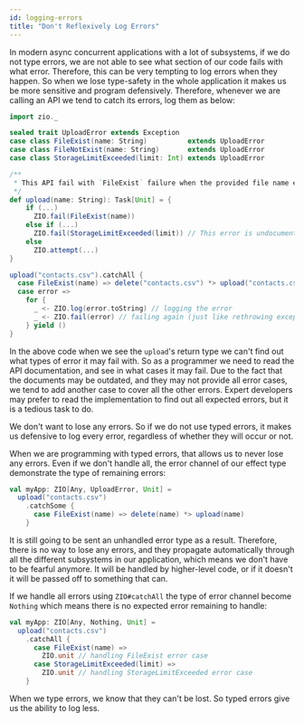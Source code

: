 ```yaml
---
id: logging-errors
title: "Don't Reflexively Log Errors"
---
```


In modern async concurrent applications with a lot of subsystems, if we do not type errors, we are not able to see what section of our code fails with what error. Therefore, this can be very tempting to log errors when they happen. So when we lose type-safety in the whole application it makes us be more sensitive and program defensively. Therefore, whenever we are calling an API we tend to catch its errors, log them as below:

```scala
import zio._

sealed trait UploadError extends Exception
case class FileExist(name: String)          extends UploadError
case class FileNotExist(name: String)       extends UploadError
case class StorageLimitExceeded(limit: Int) extends UploadError

/**
 * This API fail with `FileExist` failure when the provided file name exist.
 */
def upload(name: String): Task[Unit] = {
    if (...)
      ZIO.fail(FileExist(name))
    else if (...)
      ZIO.fail(StorageLimitExceeded(limit)) // This error is undocumented unintentionally
    else
      ZIO.attempt(...)
}

upload("contacts.csv").catchAll {
  case FileExist(name) => delete("contacts.csv") *> upload("contacts.csv")
  case error =>
    for {
      _ <- ZIO.log(error.toString) // logging the error
      _ <- ZIO.fail(error) // failing again (just like rethrowing exceptions in OOP)
    } yield ()
}
```

In the above code when we see the `upload`'s return type we can't find out what types of error it may fail with. So as a programmer we need to read the API documentation, and see in what cases it may fail. Due to the fact that the documents may be outdated, and they may not provide all error cases, we tend to add another case to cover all the other errors. Expert developers may prefer to read the implementation to find out all expected errors, but it is a tedious task to do.

We don't want to lose any errors. So if we do not use typed errors, it makes us defensive to log every error, regardless of whether they will occur or not.

When we are programming with typed errors, that allows us to never lose any errors. Even if we don't handle all, the error channel of our effect type demonstrate the type of remaining errors:

```scala
val myApp: ZIO[Any, UploadError, Unit] =
  upload("contacts.csv")
    .catchSome {
      case FileExist(name) => delete(name) *> upload(name)
    }
```

It is still going to be sent an unhandled error type as a result. Therefore, there is no way to lose any errors, and they propagate automatically through all the different subsystems in our application, which means we don't have to be fearful anymore. It will be handled by higher-level code, or if it doesn't it will be passed off to something that can.

If we handle all errors using `ZIO#catchAll` the type of error channel become `Nothing` which means there is no expected error remaining to handle:

```scala
val myApp: ZIO[Any, Nothing, Unit] =
  upload("contacts.csv")
    .catchAll {
      case FileExist(name) =>
        ZIO.unit // handling FileExist error case
      case StorageLimitExceeded(limit) =>
        ZIO.unit // handling StorageLimitExceeded error case
    }
```

When we type errors, we know that they can't be lost. So typed errors give us the ability to log less.
